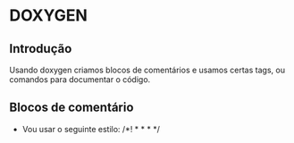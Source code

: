 # DOXYGEN
## Introdução
Usando doxygen criamos blocos de comentários e usamos certas tags, ou comandos para documentar o código.
## Blocos de comentário
* Vou usar o seguinte estilo:
     /*! 
     *
     *
     *
     */ 
